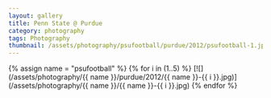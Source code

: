 ```yaml
---
layout: gallery
title: Penn State @ Purdue
category: photography
tags: Photography
thumbnail: /assets/photography/psufootball/purdue/2012/psufootball-1.jpg
---
```


{% assign name = "psufootball" %}
{% for i in (1..5) %}
[![](/assets/photography/{{ name }}/purdue/2012/{{ name }}-{{ i }}.jpg)](/assets/photography/{{ name }}/{{ name }}-{{ i }}.jpg)
{% endfor %}